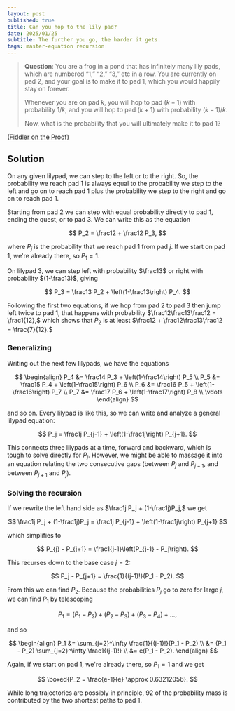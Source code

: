 ```yaml
---
layout: post
published: true
title: Can you hop to the lily pad?
date: 2025/01/25
subtitle: The further you go, the harder it gets.
tags: master-equation recursion
---
```


>**Question**: You are a frog in a pond that has infinitely many lily pads, which are numbered “1,” “2,” “3,” etc in a row. You are currently on pad $2$, and your goal is to make it to pad $1$, which you would happily stay on forever.
>
>Whenever you are on pad $k$, you will hop to pad $(k−1)$ with probability $1/k$, and you will hop to pad $(k+1)$ with probability $(k−1)/k$.
>
>Now, what is the probability that you will ultimately make it to pad $1$?

<!--more-->

([Fiddler on the Proof](https://thefiddler.substack.com/p/can-you-hop-to-the-lily-pad))

## Solution

On any given lilypad, we can step to the left or to the right. So, the probability we reach pad $1$ is always equal to the probability we step to the left and go on to reach pad $1$ plus the probability we step to the right and go on to reach pad $1$. 

Starting from pad $2$ we can step with equal probability directly to pad $1$, ending the quest, or to pad $3$. We can write this as the equation

$$ P_2 = \frac12 + \frac12 P_3, $$

where $P_j$ is the probability that we reach pad $1$ from pad $j$. If we start on pad $1$, we're already there, so $P_1 = 1.$ 

On lilypad $3$, we can step left with probability $\frac13$ or right with probability $(1-\frac13)$, giving

$$ P_3 = \frac13 P_2 + \left(1-\frac13\right) P_4. $$

Following the first two equations, if we hop from pad $2$ to pad $3$ then jump left twice to pad $1$, that happens with probability $\frac12\frac13\frac12 = \frac1{12},$ which shows that $P_2$ is at least $\frac12 + \frac12\frac13\frac12 = \frac{7}{12}.$

### Generalizing

Writing out the next few lilypads, we have the equations

$$
  \begin{align}
    P_4 &= \frac14 P_3 + \left(1-\frac14\right) P_5 \\
    P_5 &= \frac15 P_4 + \left(1-\frac15\right) P_6 \\
    P_6 &= \frac16 P_5 + \left(1-\frac16\right) P_7 \\
    P_7 &= \frac17 P_6 + \left(1-\frac17\right) P_8 \\
      \vdots
  \end{align}
$$

and so on. Every lilypad is like this, so we can write and analyze a general lilypad equation:

$$ P_j = \frac1j P_{j-1} + \left(1-\frac1j\right) P_{j+1}. $$

This connects three lilypads at a time, forward and backward, which is tough to solve directly for $P_j$. However, we might be able to massage it into an equation relating the two consecutive gaps (between $P_j$ and $P_{j-1}$, and between $P_{j+1}$ and $P_j$). 

### Solving the recursion

If we rewrite the left hand side as $\frac1j P_j + (1-\frac1j)P_j,$ we get

$$ \frac1j P_j + (1-\frac1j)P_j = \frac1j P_{j-1} + \left(1-\frac1j\right) P_{j+1} $$ 

which simplifies to

$$ P_{j} - P_{j+1} = \frac1{j-1}\left(P_{j-1} - P_j\right). $$

This recurses down to the base case $j=2$:

$$ P_j - P_{j+1} = \frac{1}{(j-1)!}(P_1 - P_2). $$

From this we can find $P_2$. Because the probabilities $P_j$ go to zero for large $j$, we can find $P_1$ by telescoping 

$$P_1 = (P_1 - P_2) + (P_2 - P_3) + (P_3 - P_4) + \ldots, $$ 

and so

$$ 
  \begin{align}
    P_1 &= \sum_{j=2}^\infty \frac{1}{(j-1)!}(P_1 - P_2) \\
        &= (P_1 - P_2) \sum_{j=2}^\infty \frac1{(j-1)!} \\
        &= e(P_1 - P_2).
  \end{align}
$$

Again, if we start on pad $1$, we're already there, so $P_1 = 1$ and we get 

$$ \boxed{P_2 = \frac{e-1}{e} \approx 0.63212056}. $$

While long trajectories are possibly in principle, $92%$ of the probability mass is contributed by the two shortest paths to pad $1$.

<br>
